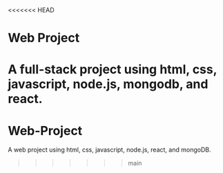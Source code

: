 <<<<<<< HEAD
# Web Project
A full-stack project using html, css, javascript, node.js, mongodb, and react.
=======
# Web-Project
A web project using html, css, javascript, node.js, react, and mongoDB.
>>>>>>> main
